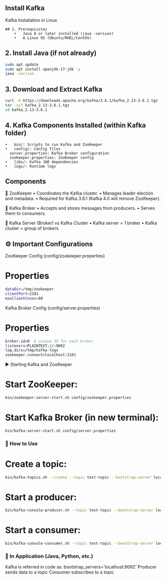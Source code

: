 ## Install Kafka

Kafka Installation in Linux

```Console
## 1. Prerequisites
	•	Java 8 or later installed (java -version)
	•	A Linux OS (Ubuntu/RHEL/CentOS)
```

## 2. Install Java (if not already)
```bash
sudo apt update
sudo apt install openjdk-17-jdk -y
java -version
```

## 3. Download and Extract Kafka
```bash
curl -O https://downloads.apache.org/kafka/3.6.1/kafka_2.13-3.6.1.tgz
tar -xzf kafka_2.13-3.6.1.tgz
cd kafka_2.13-3.6.1
```

## 4. Kafka Components Installed (within Kafka folder)
	•	bin/: Scripts to run Kafka and ZooKeeper
	•	config/: Config files
	  server.properties: Kafka Broker configuration
	  zookeeper.properties: ZooKeeper config
	•	libs/: Kafka JAR dependencies
	•	logs/: Runtime logs


## Components

🔹 ZooKeeper
	•	Coordinates the Kafka cluster.
	•	Manages leader election and metadata.
	•	Required for Kafka 3.6.1 (Kafka 4.0 will remove ZooKeeper).

🔹 Kafka Broker
	•	Accepts and stores messages from producers.
	•	Serves them to consumers.

🔹 Kafka Server (Broker) vs Kafka Cluster
	•	Kafka server = 1 broker
	•	Kafka cluster = group of brokers

## ⚙️ Important Configurations
ZooKeeper Config (config/zookeeper.properties)

# Properties
```bash
dataDir=/tmp/zookeeper
clientPort=2181
maxClientCnxns=60
```

Kafka Broker Config (config/server.properties)
# Properties
```bash
broker.id=0  # unique ID for each broker
listeners=PLAINTEXT://:9092
log.dirs=/tmp/kafka-logs
zookeeper.connect=localhost:2181
```

▶️ Starting Kafka and ZooKeeper
# Start ZooKeeper:
```bash
bin/zookeeper-server-start.sh config/zookeeper.properties
```

# Start Kafka Broker (in new terminal):
```bash
bin/kafka-server-start.sh config/server.properties
```

### 🧪 How to Use
# Create a topic:
```bash
bin/kafka-topics.sh --create --topic test-topic --bootstrap-server localhost:9092 --partitions 1 --replication-factor 1
```

# Start a producer:
```bash
bin/kafka-console-producer.sh --topic test-topic --bootstrap-server localhost:9092
```

# Start a consumer:
```bash
bin/kafka-console-consumer.sh --topic test-topic --bootstrap-server localhost:9092 --from-beginning
```


### 💬 In Application (Java, Python, etc.)

Kafka is referred in code as:
	bootstrap_servers='localhost:9092'
	Producer sends data to a topic
	Consumer subscribes to a topic

